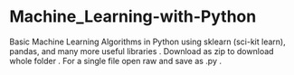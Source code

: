 # Machine_Learning-with-Python
Basic Machine Learning Algorithms in Python using sklearn (sci-kit learn), pandas, and many more useful libraries .
Download as zip to download whole folder .
For a single file open raw and save as .py .
